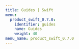 ```yaml
---
title: Guides | Swift
menu:
  product_swift_0.7.0:
    identifier: guides
    name: Guides
    weight: 40
menu_name: product_swift_0.7.0
---
```

